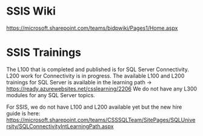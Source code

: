 # SSIS Wiki

https://microsoft.sharepoint.com/teams/bidpwiki/Pages1/Home.aspx

# SSIS Trainings

The L100 that is completed and published is for SQL Server Connectivity. L200 work for Connectivity is in progress. The available L100 and L200 trainings for SQL Server is available in the learning path -> https://ready.azurewebsites.net/csslearning/2206
We do not have any L300 modules for any SQL Server topics.

For SSIS, we do not have L100 and L200 available yet but the new hire guide is here: https://microsoft.sharepoint.com/teams/CSSSQLTeam/SitePages/SQLUniversity/SQLConnectivityIntLearningPath.aspx
